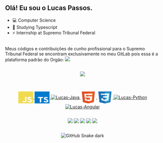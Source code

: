 ## Olá! Eu sou o Lucas Passos.


- :computer:  Computer Science
- :seedling:  Studying Typescript
- :zap:  Internship at Supremo Tribunal Federal 

##
<!-- acesso gitlab-->
<div>
Meus códigos e contribuições de cunho profissional para o Supremo Tribunal Federal se encontram exclusivamente no meu GitLab pois essa é a plataforma padrão do Orgão:
<a href="https://gitlab.com/lucas.s.passos" target="_blank"><img src="https://img.shields.io/badge/gitlab-%23181717.svg?style=for-the-badge&logo=gitlab&logoColor=white" target="_blank"></a>

</div>

##

<!-- Most Used Languages-->
<div align="center">
  <a href="https://https://github.com/alendadepassos">
  
  <img height="180em" src="https://github-readme-stats.vercel.app/api/top-langs/?username=alendadepassos&layout=compact&langs_count=7&theme=dark"/>
</div>

##  
<!-- known languages -->
<div style="display: inline_block"><br>
  <div align="center">
  <img align="center" alt="Lucas-Js" height="40" width="50" src="https://raw.githubusercontent.com/devicons/devicon/master/icons/javascript/javascript-plain.svg">
  <img align="center" alt="Lucas-Ts" height="40" width="50" src="https://raw.githubusercontent.com/devicons/devicon/master/icons/typescript/typescript-plain.svg">
  <img align="center" alt="Lucas-Java" height="40" width="50" src="https://raw.githubusercontent.com/jmnote/z-icons/master/svg/java.svg">
  <img align="center" alt="Lucas-HTML" height="40" width="50" src="https://raw.githubusercontent.com/devicons/devicon/master/icons/html5/html5-original.svg">
  <img align="center" alt="Lucas-CSS " height="40" width="50" src="https://raw.githubusercontent.com/devicons/devicon/master/icons/css3/css3-original.svg">
  <img align="center" alt="Lucas-Python " src="https://img.shields.io/badge/Python-14354C?style=for-the-badge&logo=python&logoColor=white">
  <img align="center" alt="Lucas-Angular " src="https://img.shields.io/badge/angular-%23DD0031.svg?style=for-the-badge&logo=angular&logoColor=white">
</div>
  </div>
 
##
  <!-- Contact -->
  <div> 
    <div align="center">
  <a href="https://instagram.com/a_lenda_de_passos?igshid=YmMyMTA2M2Y=" target="_blank"><img src="https://img.shields.io/badge/-Instagram-%23E4405F?style=for-the-badge&logo=instagram&logoColor=white" target="_blank"></a>
  <!-- <a href = "mailto:lucaspassos9@gmail.com"><img src="https://img.shields.io/badge/-Gmail-%23333?style=for-the-badge&logo=gmail&logoColor=white" target="_blank"></a> -->
  <a href="https://www.linkedin.com/in/lucaspassos9/" target="_blank"><img src="https://img.shields.io/badge/-LinkedIn-%230077B5?style=for-the-badge&logo=linkedin&logoColor=white" target="_blank"></a> 
  <a href="https://github.com/alendadepassos" target="_blank"><img src="https://img.shields.io/badge/github-%23121011.svg?style=for-the-badge&logo=github&logoColor=white" target="_blank"></a> 
  <a href="https://gitlab.com/lucas.s.passos" target="_blank"><img src="https://img.shields.io/badge/gitlab-%23181717.svg?style=for-the-badge&logo=gitlab&logoColor=white" target="_blank"></a> 
  <a href="https://steamcommunity.com/id/alendadepassos" target="_blank"><img src="https://img.shields.io/badge/steam-%23000000.svg?style=for-the-badge&logo=steam&logoColor=white" target="_blank"></a> 

</div>

##

<!--Snake animation-->
<div align="center">

  ![GitHub Snake dark](github-snake-dark.svg#gh-dark-mode-only)

 <!-- ![Snake animation](https://github.com/alendadepassos/alendadepassos/blob/output/github-contribution-grid-snake.svg) -->
  
</div>
 


